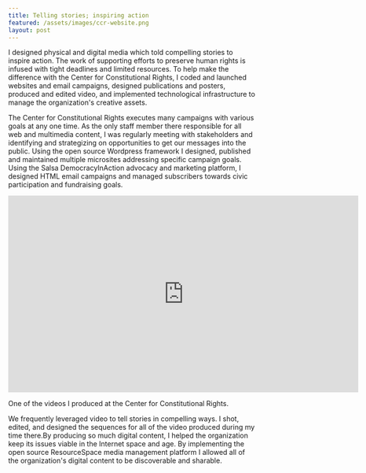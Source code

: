 ```yaml
---
title: Telling stories; inspiring action
featured: /assets/images/ccr-website.png
layout: post
---
```


I designed physical and digital media which told compelling stories to inspire action.
The work of supporting efforts to preserve human rights is infused with tight deadlines and limited resources. To help make the difference with the Center for Constitutional Rights, I coded and launched websites and email campaigns, designed publications and posters, produced and edited video, and implemented technological infrastructure to manage the organization's creative assets.

The Center for Constitutional Rights executes many campaigns with various goals at any one time. As the only staff member there responsible for all web and multimedia content, I was regularly meeting with stakeholders and identifying and strategizing on opportunities to get our messages into the public. Using the open source Wordpress framework I designed, published and maintained multiple microsites addressing specific campaign goals. Using the Salsa DemocracyInAction advocacy and marketing platform, I designed HTML email campaigns and managed subscribers towards civic participation and fundraising goals.

<iframe src="https://player.vimeo.com/video/55564850" width="713" height="400" frameborder="0" webkitallowfullscreen mozallowfullscreen allowfullscreen></iframe>
<p class="image-credit">One of the videos I produced at the Center for Constitutional Rights.</p>

We frequently leveraged video to tell stories in compelling ways. I shot, edited, and designed the sequences for all of the video produced during my time there.By producing so much digital content, I helped the organization keep its issues viable in the Internet space and age. By implementing the open source ResourceSpace media management platform I allowed all of the organization's digital content to be discoverable and sharable.
